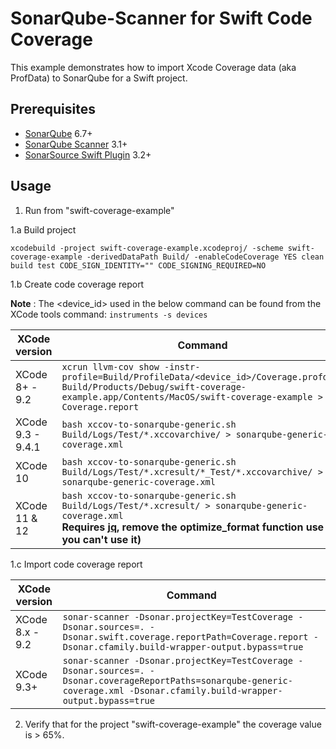 # SonarQube-Scanner for Swift Code Coverage

This example demonstrates how to import Xcode Coverage data (aka ProfData) to SonarQube for a Swift project.

## Prerequisites

* [SonarQube](http://www.sonarqube.org/downloads/) 6.7+
* [SonarQube Scanner](http://docs.sonarqube.org/display/SCAN/Analyzing+with+SonarQube+Scanner) 3.1+
* [SonarSource Swift Plugin](http://redirect.sonarsource.com/plugins/swift.html) 3.2+

## Usage

1. Run from "swift-coverage-example"

1.a Build project

```shell
xcodebuild -project swift-coverage-example.xcodeproj/ -scheme swift-coverage-example -derivedDataPath Build/ -enableCodeCoverage YES clean build test CODE_SIGN_IDENTITY="" CODE_SIGNING_REQUIRED=NO
```

1.b Create code coverage report

**Note** : The <device_id> used in the below command can be found from the XCode tools command: `instruments -s devices`

XCode version | Command
--- | ---
XCode 8+ - 9.2 | `xcrun llvm-cov show -instr-profile=Build/ProfileData/<device_id>/Coverage.profdata Build/Products/Debug/swift-coverage-example.app/Contents/MacOS/swift-coverage-example > Coverage.report`
XCode 9.3 - 9.4.1 | `bash xccov-to-sonarqube-generic.sh Build/Logs/Test/*.xccovarchive/ > sonarqube-generic-coverage.xml`
XCode 10 | `bash xccov-to-sonarqube-generic.sh Build/Logs/Test/*.xcresult/*_Test/*.xccovarchive/ > sonarqube-generic-coverage.xml`
XCode 11 & 12 | `bash xccov-to-sonarqube-generic.sh Build/Logs/Test/*.xcresult/ > sonarqube-generic-coverage.xml` <br> **Requires [jq](https://stedolan.github.io/jq/), remove the optimize_format function use if you can't use it)**

1.c Import code coverage report

XCode version | Command
--- | ---
XCode 8.x - 9.2 | `sonar-scanner -Dsonar.projectKey=TestCoverage -Dsonar.sources=. -Dsonar.swift.coverage.reportPath=Coverage.report -Dsonar.cfamily.build-wrapper-output.bypass=true`
XCode 9.3+ | `sonar-scanner -Dsonar.projectKey=TestCoverage -Dsonar.sources=. -Dsonar.coverageReportPaths=sonarqube-generic-coverage.xml -Dsonar.cfamily.build-wrapper-output.bypass=true`

2. Verify that for the project "swift-coverage-example" the coverage value is > 65%.
